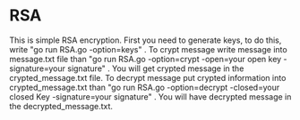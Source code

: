 # RSA
This is simple RSA encryption.
First you need to generate keys, to do this, write "go run RSA.go -option=keys" .
To crypt message write message into message.txt file than "go run RSA.go -option=crypt -open=your open key -signature=your signature" .
You will get crypted message in the crypted_message.txt file.
To decrypt message put crypted information into crypted_message.txt than "go run RSA.go -option=decrypt -closed=your closed Key -signature=your signature" .
You will have decrypted message in the decrypted_message.txt.
